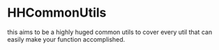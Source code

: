 # HHCommonUtils
  this aims to be a highly huged common utils to cover every util that can easily make your function accomplished.
